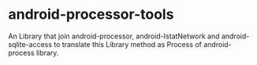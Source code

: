 # android-processor-tools
An Library that join android-processor, android-IstatNetwork and android-sqlite-access to translate
this Library method as Process of android-process library.
